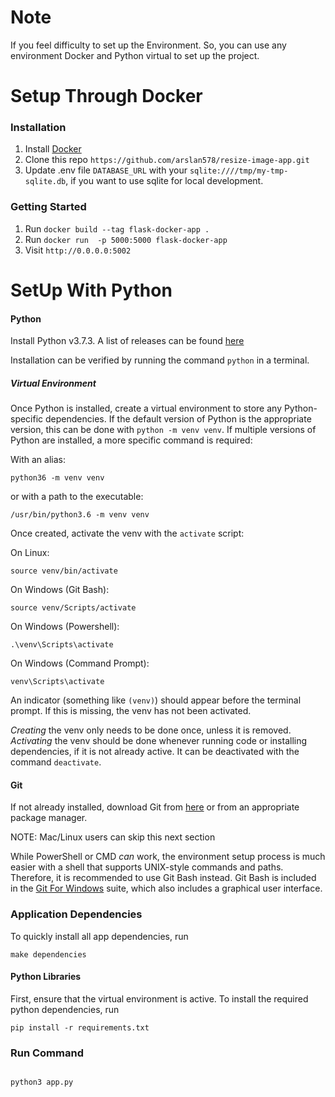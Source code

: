 # Note
If you feel difficulty to set up the Environment. So, you can use any environment Docker and Python virtual to set up the project.

# Setup Through Docker



### Installation
1. Install [Docker](https://docs.docker.com/get-docker/)
2. Clone this repo `https://github.com/arslan578/resize-image-app.git`
3. Update .env file `DATABASE_URL` with your  `sqlite:////tmp/my-tmp-sqlite.db`, if you want to use sqlite for local development.
    
### Getting Started
1. Run `docker build --tag flask-docker-app .`
2. Run `docker run  -p 5000:5000 flask-docker-app`
3. Visit `http://0.0.0.0:5002`



# SetUp With Python

#### Python
Install Python v3.7.3.
A list of releases can be found [here](https://www.python.org/downloads/)

Installation can be verified by running the command
`python` in a terminal.


##### Virtual Environment
Once Python is installed, create a virtual environment to store any 
Python-specific dependencies. If the default
version of Python is the appropriate version, this can be done with `python -m
venv venv`. If multiple versions of Python are installed, a more specific
command is required:

With an alias:
```
python36 -m venv venv
```
or with a path to the executable: 
```
/usr/bin/python3.6 -m venv venv
```

Once created, activate the venv with the `activate` script:

On Linux:
```
source venv/bin/activate
```

On Windows (Git Bash):
```
source venv/Scripts/activate
```

On Windows (Powershell):
```
.\venv\Scripts\activate
```

On Windows (Command Prompt):
```
venv\Scripts\activate
```

An indicator (something like `(venv)`) should appear before the terminal
prompt. If this is missing, the venv has not been activated.

_Creating_ the venv only needs to be done once, unless it is removed.
_Activating_ the venv should be done whenever running code or installing
dependencies, if it is not already active. It can be deactivated with the command `deactivate`.

#### Git
If not already installed, download Git from [here](https://git-scm.com/) or
from an appropriate package manager.

NOTE: Mac/Linux users can skip this next section

While PowerShell or CMD _can_ work, the environment setup process is much
easier with a shell that supports UNIX-style commands and paths. Therefore, it
is recommended to use Git Bash instead. Git Bash is included in the [Git For
Windows](https://gitforwindows.org/) suite, which also includes a graphical
user interface.

### Application Dependencies
To quickly install all app dependencies, run
```
make dependencies
```

#### Python Libraries
First, ensure that the virtual environment is active.
To install the required python dependencies, run 

```
pip install -r requirements.txt
```

### Run Command

```

python3 app.py
```

